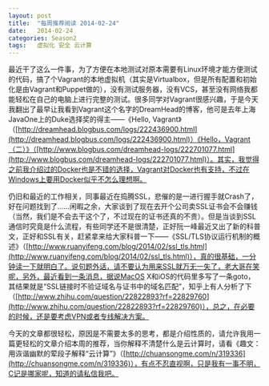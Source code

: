 ```yaml
---
layout: post
title:  "每周推荐阅读 2014-02-24"
date:   2014-02-24
categories: Season2 
tags:   虚拟化 安全 云计算
---
```


最近干了这么一件事，为了方便在本地测试对原本需要有Linux环境才能方便测试的代码，搞了个Vagrant的本地虚拟机（其实是Virtualbox，但是所有配置和初始化是由Vagrant和Puppet做的），没有测试服务器，没有VCS，甚至没有网络我都能轻松在自己的电脑上进行完整的测试。很多同学对Vagrant很感兴趣，于是今天我翻出了最早让我看到Vagrant这个名字的DreamHead的博客，他可是去年上海JavaOne上的Duke选择奖的得主——《Hello, Vagrant》（[http://dreamhead.blogbus.com/logs/222436900.html](http://dreamhead.blogbus.com/logs/222436900.html)）《Hello，Vagrant（二）》（[http://www.blogbus.com/dreamhead-logs/222701077.html](http://www.blogbus.com/dreamhead-logs/222701077.html)）。其实，我觉得之前我介绍过的Docker也是不错的选择，Vagrant对Docker也有支持，不过在Windows上要用Docker似乎不怎么理想啊。

仍旧和最近的工作相关，同事最近在捣腾SSL，悲催的是一进行握手就Crash了，好在问题找到了……闲暇之余，大家谈到了现在去开个公司卖SSL证书会不会赚钱（当然，我们是不会去干这个了，不过现在的证书还真的不贵）。但是当谈到SSL通信时究竟是什么流程，有些同学还不是很清楚，正好阮一峰最近又出了新的科普文，正好和SSL有关，赶紧拿来给大家科普一下——《SSL/TLS协议运行机制的概述》（[http://www.ruanyifeng.com/blog/2014/02/ssl_tls.html](http://www.ruanyifeng.com/blog/2014/02/ssl_tls.html)），真的很基础，一分钟读一下就明白了。说句题外话，请不要认为用来SSL就万无一失了，老大哥在笑呢，另外，最近看到一条消息，据说MacOS X和iOS的代码里多写了一条goto，其结果就是“SSL链接时不验证域名与证书中的域名匹配”，知乎上有人分析了下（[http://www.zhihu.com/question/22822893?rf=22829760](http://www.zhihu.com/question/22822893?rf=22829760)），总之，在必要的时候，还是要考虑VPN或者专线解决方案。

今天的文章都很轻松，原因是不需要太多的思考，都是介绍性质的，请允许我用一篇更轻松的文章介绍本周的推荐，当你解释不清楚什么是云计算时，请看《趣文：用诙谐幽默的荤段子解释“云计算”》（[http://chuansongme.com/n/319336](http://chuansongme.com/n/319336)），有点不忍直视啊，只是我有一事不明，C记是哪家呢，知道的请私信我吧。